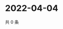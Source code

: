 # 2022-04-04

共 0 条

<!-- BEGIN WEIBO -->
<!-- 最后更新时间 Mon Apr 04 2022 05:11:23 GMT+0800 (China Standard Time) -->

<!-- END WEIBO -->
